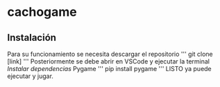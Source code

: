 # cachogame
## Instalación
Para su funcionamiento se necesita descargar el repositorio
'''
git clone [link]
'''
Posteriormente se debe abrir en VSCode y ejecutar la terminal
*Instalar dependencias*
Pygame
'''
pip install pygame
'''
LISTO ya puede ejecutar y jugar.
